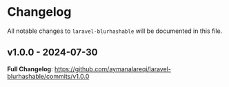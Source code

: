 # Changelog

All notable changes to `laravel-blurhashable` will be documented in this file.

## v1.0.0 - 2024-07-30

**Full Changelog**: https://github.com/aymanalareqi/laravel-blurhashable/commits/v1.0.0
